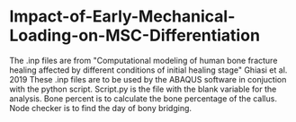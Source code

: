 # Impact-of-Early-Mechanical-Loading-on-MSC-Differentiation
The .inp files are from "Computational modeling of human bone fracture healing affected by different conditions of initial healing stage" Ghiasi et al. 2019
These .inp files are to be used by the ABAQUS software in conjuction with the python script.
Script.py is the file with the blank variable for the analysis.
Bone percent is to calculate the bone percentage of the callus.
Node checker is to find the day of bony bridging.
